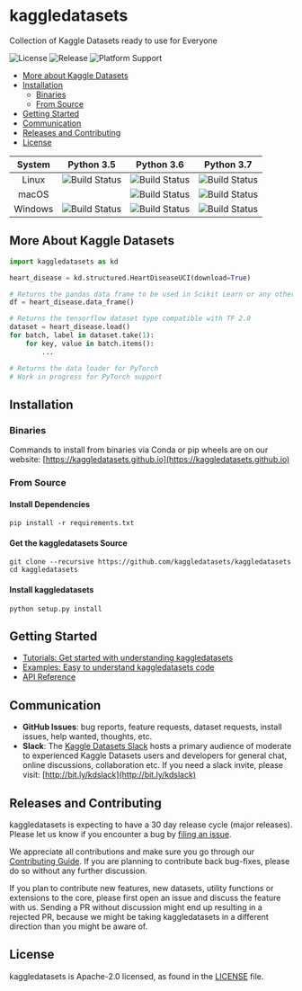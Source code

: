 # kaggledatasets

Collection of Kaggle Datasets ready to use for Everyone

![License](https://img.shields.io/github/license/kaggledatasets/kaggledatasets) 
![Release](https://img.shields.io/github/v/release/kaggledatasets/kaggledatasets)
![Platform Support](https://img.shields.io/pypi/pyversions/kaggledatasets)

- [More about Kaggle Datasets](#more-about-kaggle-datasets)
- [Installation](#installation)
  - [Binaries](#binaries)
  - [From Source](#from-source)
- [Getting Started](#getting-started)
- [Communication](#communication)
- [Releases and Contributing](#releases-and-contributing)
- [License](#license)

|  System |                                Python 3.5                               |                                Python 3.6                               |                                Python 3.7                               |
|:-------:|:-----------------------------------------------------------------------:|:-----------------------------------------------------------------------:|:-----------------------------------------------------------------------:|
|  Linux  | ![Build Status](https://travis-matrix-badges.herokuapp.com/repos/kaggledatasets/kaggledatasets/branches/master/1) | ![Build Status](https://travis-matrix-badges.herokuapp.com/repos/kaggledatasets/kaggledatasets/branches/master/2) | ![Build Status](https://travis-matrix-badges.herokuapp.com/repos/kaggledatasets/kaggledatasets/branches/master/3) |
|  macOS  |                                                                         | ![Build Status](https://travis-matrix-badges.herokuapp.com/repos/kaggledatasets/kaggledatasets/branches/master/4) | ![Build Status](https://travis-matrix-badges.herokuapp.com/repos/kaggledatasets/kaggledatasets/branches/master/5) |
| Windows | ![Build Status](https://travis-matrix-badges.herokuapp.com/repos/kaggledatasets/kaggledatasets/branches/master/6) | ![Build Status](https://travis-matrix-badges.herokuapp.com/repos/kaggledatasets/kaggledatasets/branches/master/7) | ![Build Status](https://travis-matrix-badges.herokuapp.com/repos/kaggledatasets/kaggledatasets/branches/master/8) |

## More About Kaggle Datasets

```python
import kaggledatasets as kd

heart_disease = kd.structured.HeartDiseaseUCI(download=True)

# Returns the pandas data frame to be used in Scikit Learn or any other framework
df = heart_disease.data_frame()

# Returns the tensorflow dataset type compatible with TF 2.0
dataset = heart_disease.load()
for batch, label in dataset.take(1):
    for key, value in batch.items():
        ...

# Returns the data loader for PyTorch
# Work in progress for PyTorch support
```

## Installation

### Binaries

Commands to install from binaries via Conda or pip wheels are on our website: [https://kaggledatasets.github.io](https://kaggledatasets.github.io)

### From Source

#### Install Dependencies

```
pip install -r requirements.txt
```

#### Get the kaggledatasets Source

```
git clone --recursive https://github.com/kaggledatasets/kaggledatasets
cd kaggledatasets
```

#### Install kaggledatasets

```
python setup.py install
```

## Getting Started

* [Tutorials: Get started with understanding kaggledatasets](https://kaggledatasets.github.io/tutorials)
* [Examples: Easy to understand kaggledatasets code](https://github.com/kaggledatasets/kaggledatasets/tree/master/examples)
* [API Reference](https://kaggledatasets.github.io/docs)

## Communication

* **GitHub Issues**: bug reports, feature requests, dataset requests, install issues, help wanted, thoughts, etc.
* **Slack**: The [Kaggle Datasets Slack](https://kaggledatasets.slack.com/) hosts a primary audience of moderate to experienced Kaggle Datasets users and developers for general chat, online discussions, collaboration etc. If you need a slack invite, please visit: [http://bit.ly/kdslack](http://bit.ly/kdslack)

## Releases and Contributing

kaggledatasets is expecting to have a 30 day release cycle (major releases). Please let us know if you encounter a bug by [filing an issue](https://github.com/kaggledatasets/kaggledatasets/issues).  

We appreciate all contributions and make sure you go through our [Contributing Guide](CONTRIBUTING.md). If you are planning to contribute back bug-fixes, please do so without any further discussion.  

If you plan to contribute new features, new datasets, utility functions or extensions to the core, please first open an issue and discuss the feature with us.
Sending a PR without discussion might end up resulting in a rejected PR, because we might be taking kaggledatasets in a different direction than you might be aware of.

## License

kaggledatasets is Apache-2.0 licensed, as found in the [LICENSE](LICENSE) file.
